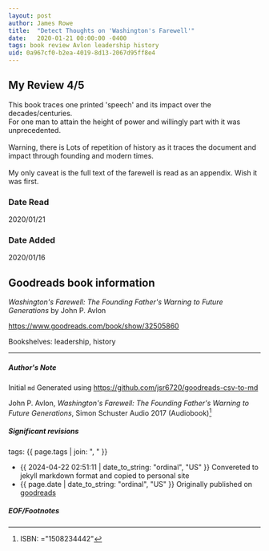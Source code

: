 ```yaml
---
layout: post
author: James Rowe
title:  "Detect Thoughts on 'Washington's Farewell'"
date:   2020-01-21 00:00:00 -0400
tags: book review Avlon leadership history
uid: 0a967cf0-b2ea-4019-8d13-2067d95ff8e4
---
```


<!-- highly dependent on how you personally use jekyll templates, and how you want this to show up -->
<!-- escape any jekyll keys with double brackets -->

## My Review 4/5

This book traces one printed 'speech' and its impact over the decades/centuries.<br/>For one man to attain the height of power and willingly part with it was unprecedented.<br/><br/>Warning, there is Lots of repetition of history as it traces the document and impact through founding and modern times.<br/><br/>My only caveat is the full text of the farewell is read as an appendix. Wish it was first.

### Date Read
2020/01/21

### Date Added
2020/01/16

## Goodreads book information

*Washington's Farewell: The Founding Father's Warning to Future Generations* by John P. Avlon

https://www.goodreads.com/book/show/32505860

Bookshelves: leadership, history

---

##### Author's Note

Initial `md` Generated using https://github.com/jsr6720/goodreads-csv-to-md

John P. Avlon, *Washington's Farewell: The Founding Father's Warning to Future Generations*,  Simon  Schuster Audio 2017 (Audiobook)[^1]

##### Significant revisions

tags: {{ page.tags | join: ", " }} <!-- todo move this somewhere -->

- {{ 2024-04-22 02:51:11 | date_to_string: "ordinal", "US" }} Convereted to jekyll markdown format and copied to personal site
- {{ page.date | date_to_string: "ordinal", "US" }} Originally published on [goodreads](https://www.goodreads.com)

##### EOF/Footnotes

[^1]: ISBN: ="1508234442"